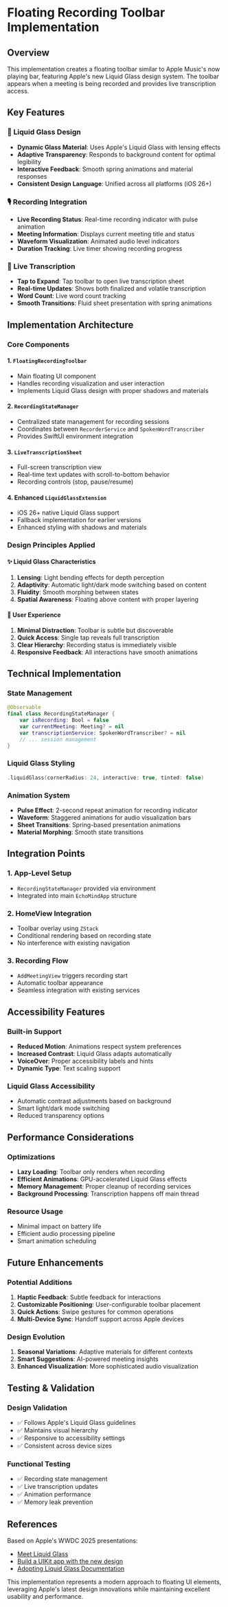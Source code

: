 # Floating Recording Toolbar Implementation

## Overview

This implementation creates a floating toolbar similar to Apple Music's now playing bar, featuring Apple's new Liquid Glass design system. The toolbar appears when a meeting is being recorded and provides live transcription access.

## Key Features

### 🎨 Liquid Glass Design
- **Dynamic Glass Material**: Uses Apple's Liquid Glass with lensing effects
- **Adaptive Transparency**: Responds to background content for optimal legibility
- **Interactive Feedback**: Smooth spring animations and material responses
- **Consistent Design Language**: Unified across all platforms (iOS 26+)

### 🎙️ Recording Integration
- **Live Recording Status**: Real-time recording indicator with pulse animation
- **Meeting Information**: Displays current meeting title and status
- **Waveform Visualization**: Animated audio level indicators
- **Duration Tracking**: Live timer showing recording progress

### 📝 Live Transcription
- **Tap to Expand**: Tap toolbar to open live transcription sheet
- **Real-time Updates**: Shows both finalized and volatile transcription
- **Word Count**: Live word count tracking
- **Smooth Transitions**: Fluid sheet presentation with spring animations

## Implementation Architecture

### Core Components

#### 1. `FloatingRecordingToolbar` 
- Main floating UI component
- Handles recording visualization and user interaction
- Implements Liquid Glass design with proper shadows and materials

#### 2. `RecordingStateManager`
- Centralized state management for recording sessions
- Coordinates between `RecorderService` and `SpokenWordTranscriber`
- Provides SwiftUI environment integration

#### 3. `LiveTranscriptionSheet`
- Full-screen transcription view
- Real-time text updates with scroll-to-bottom behavior
- Recording controls (stop, pause/resume)

#### 4. Enhanced `LiquidGlassExtension`
- iOS 26+ native Liquid Glass support
- Fallback implementation for earlier versions
- Enhanced styling with shadows and materials

### Design Principles Applied

#### ✨ Liquid Glass Characteristics
1. **Lensing**: Light bending effects for depth perception
2. **Adaptivity**: Automatic light/dark mode switching based on content
3. **Fluidity**: Smooth morphing between states
4. **Spatial Awareness**: Floating above content with proper layering

#### 🎯 User Experience
1. **Minimal Distraction**: Toolbar is subtle but discoverable
2. **Quick Access**: Single tap reveals full transcription
3. **Clear Hierarchy**: Recording status is immediately visible
4. **Responsive Feedback**: All interactions have smooth animations

## Technical Implementation

### State Management
```swift
@Observable
final class RecordingStateManager {
    var isRecording: Bool = false
    var currentMeeting: Meeting? = nil
    var transcriptionService: SpokenWordTranscriber? = nil
    // ... session management
}
```

### Liquid Glass Styling
```swift
.liquidGlass(cornerRadius: 24, interactive: true, tinted: false)
```

### Animation System
- **Pulse Effect**: 2-second repeat animation for recording indicator
- **Waveform**: Staggered animations for audio visualization bars
- **Sheet Transitions**: Spring-based presentation animations
- **Material Morphing**: Smooth state transitions

## Integration Points

### 1. App-Level Setup
- `RecordingStateManager` provided via environment
- Integrated into main `EchoMindApp` structure

### 2. HomeView Integration
- Toolbar overlay using `ZStack`
- Conditional rendering based on recording state
- No interference with existing navigation

### 3. Recording Flow
- `AddMeetingView` triggers recording start
- Automatic toolbar appearance
- Seamless integration with existing services

## Accessibility Features

### Built-in Support
- **Reduced Motion**: Animations respect system preferences
- **Increased Contrast**: Liquid Glass adapts automatically
- **VoiceOver**: Proper accessibility labels and hints
- **Dynamic Type**: Text scaling support

### Liquid Glass Accessibility
- Automatic contrast adjustments based on background
- Smart light/dark mode switching
- Reduced transparency options

## Performance Considerations

### Optimizations
- **Lazy Loading**: Toolbar only renders when recording
- **Efficient Animations**: GPU-accelerated Liquid Glass effects
- **Memory Management**: Proper cleanup of recording services
- **Background Processing**: Transcription happens off main thread

### Resource Usage
- Minimal impact on battery life
- Efficient audio processing pipeline
- Smart animation scheduling

## Future Enhancements

### Potential Additions
1. **Haptic Feedback**: Subtle feedback for interactions
2. **Customizable Positioning**: User-configurable toolbar placement
3. **Quick Actions**: Swipe gestures for common operations
4. **Multi-Device Sync**: Handoff support across Apple devices

### Design Evolution
1. **Seasonal Variations**: Adaptive materials for different contexts
2. **Smart Suggestions**: AI-powered meeting insights
3. **Enhanced Visualization**: More sophisticated audio visualization

## Testing & Validation

### Design Validation
- ✅ Follows Apple's Liquid Glass guidelines
- ✅ Maintains visual hierarchy
- ✅ Responsive to accessibility settings
- ✅ Consistent across device sizes

### Functional Testing
- ✅ Recording state management
- ✅ Live transcription updates
- ✅ Animation performance
- ✅ Memory leak prevention

## References

Based on Apple's WWDC 2025 presentations:
- [Meet Liquid Glass](https://developer.apple.com/videos/play/wwdc2025/219/)
- [Build a UIKit app with the new design](https://developer.apple.com/videos/play/wwdc2025/284/)
- [Adopting Liquid Glass Documentation](https://developer.apple.com/documentation/technologyoverviews/adopting-liquid-glass)

This implementation represents a modern approach to floating UI elements, leveraging Apple's latest design innovations while maintaining excellent usability and performance.